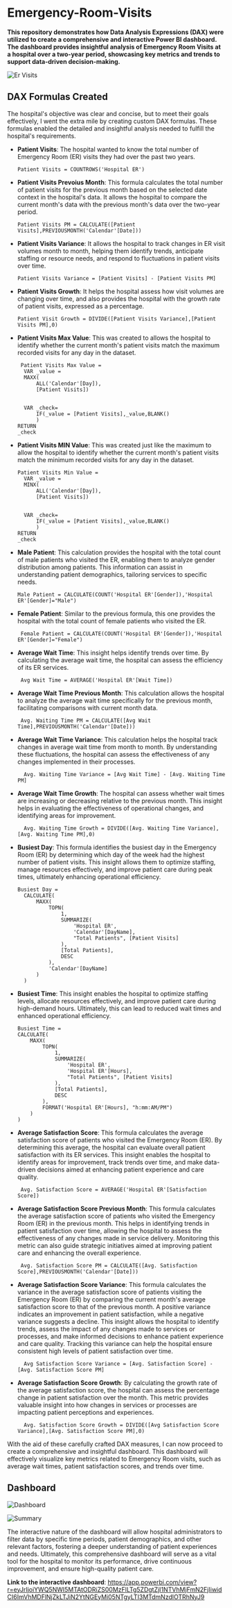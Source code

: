 # Emergency-Room-Visits
**This repository demonstrates how Data Analysis Expressions (DAX) were utilized to create a comprehensive and interactive Power BI dashboard. The dashboard provides insightful analysis of Emergency Room Visits at a hospital over a two-year period, showcasing key metrics and trends to support data-driven decision-making.**

![Er Visits](https://github.com/Herola007/ER-Visits/blob/main/Er%20Illustration.jpg?raw=true)

## DAX Formulas Created
The hospital's objective was clear and concise, but to meet their goals effectively, I went the extra mile by creating custom DAX formulas. These formulas enabled the detailed and insightful analysis needed to fulfill the hospital's requirements.

- **Patient Visits**: The hospital wanted to know the total number of Emergency Room (ER) visits they had over the past two years.
   ```dax
   Patient Visits = COUNTROWS('Hospital ER')
   ```
- **Patient Visits Prevoius Month**: This formula calculates the total number of patient visits for the previous month based on the selected date context in the hospital's data. It allows the hospital to compare the current month's data with the previous month's data over the two-year period.
   ```dax
   Patient Visits PM = CALCULATE([Patient Visits],PREVIOUSMONTH('Calendar'[Date]))
   ```
- **Patient Visits Variance**:  It allows the hospital to track changes in ER visit volumes month to month, helping them identify trends, anticipate staffing or resource needs, and respond to fluctuations in patient visits over time.
   ```dax
   Patient Visits Variance = [Patient Visits] - [Patient Visits PM]
   ```
- **Patient Visits Growth**: It helps the hospital assess how visit volumes are changing over time, and also provides the hospital with the growth rate of patient visits, expressed as a percentage.
   ```dax
   Patient Visit Growth = DIVIDE([Patient Visits Variance],[Patient Visits PM],0)
   ```
- **Patient Visits Max Value**: This was created to allows the hospital to identify whether the current month's patient visits match the maximum recorded visits for any day in the dataset. 
  ```dax
   Patient Visits Max Value = 
    VAR _value = 
    MAXX(
        ALL('Calendar'[Day]),
        [Patient Visits])

    
    VAR _check=
        IF(_value = [Patient Visits],_value,BLANK()
        )
  RETURN
  _check
   ```
- **Patient Visits MIN Value**: This was created just like the maximum to allow the hospital to identify whether the current month's patient visits match the minimum recorded visits for any day in the dataset.
  ```dax
  Patient Visits Min Value = 
    VAR _value = 
    MINX(
        ALL('Calendar'[Day]),
        [Patient Visits])

    
    VAR _check=
        IF(_value = [Patient Visits],_value,BLANK()
        )
  RETURN
  _check
   ```
- **Male Patient**: This calculation provides the hospital with the total count of male patients who visited the ER, enabling them to analyze gender distribution among patients. This information can assist in understanding patient demographics, tailoring services to specific needs.
    ```dax
    Male Patient = CALCULATE(COUNT('Hospital ER'[Gender]),'Hospital ER'[Gender]="Male")
    ```
- **Female Patient**: Similar to the previous formula, this one provides the hospital with the total count of female patients who visited the ER.
   ```dax
    Female Patient = CALCULATE(COUNT('Hospital ER'[Gender]),'Hospital ER'[Gender]="Female")
    ```
- **Average Wait Time**: This insight helps identify trends over time. By calculating the average wait time, the hospital can assess the efficiency of its ER services.
   ```dax
    Avg Wait Time = AVERAGE('Hospital ER'[Wait Time])
    ```
- **Average Wait Time Previous Month**: This calculation allows the hospital to analyze the average wait time specifically for the previous month, facilitating comparisons with current month data.
   ```dax
    Avg. Waiting Time PM = CALCULATE([Avg Wait Time],PREVIOUSMONTH('Calendar'[Date]))
    ```
- **Average Wait Time Variance**: This calculation helps the hospital track changes in average wait time from month to month. By understanding these fluctuations, the hospital can assess the effectiveness of any changes implemented in their processes.
  ```dax
    Avg. Waiting Time Variance = [Avg Wait Time] - [Avg. Waiting Time PM]
    ```
- **Average Wait Time Growth**: The hospital can assess whether wait times are increasing or decreasing relative to the previous month. This insight helps in evaluating the effectiveness of operational changes, and identifying areas for improvement.
  ```dax
    Avg. Waiting Time Growth = DIVIDE([Avg. Waiting Time Variance],[Avg. Waiting Time PM],0)
    ```
- **Busiest Day**: This formula identifies the busiest day in the Emergency Room (ER) by determining which day of the week had the highest number of patient visits. This insight allows them to optimize staffing, manage resources effectively, and improve patient care during peak times, ultimately enhancing operational efficiency.
  ```dax
  Busiest Day = 
    CALCULATE(
        MAXX(
            TOPN(
                1,
                SUMMARIZE(
                    'Hospital ER',
                    'Calendar'[DayName],
                    "Total Patients", [Patient Visits]
                ),
                [Total Patients],
                DESC
            ),
            'Calendar'[DayName]
        )
    )
   ```
- **Busiest Time**: This insight enables the hospital to optimize staffing levels, allocate resources effectively, and improve patient care during high-demand hours. Ultimately, this can lead to reduced wait times and enhanced operational efficiency.
    ```dax
    Busiest Time = 
    CALCULATE(
        MAXX(
            TOPN(
                1,
                SUMMARIZE(
                    'Hospital ER',
                    'Hospital ER'[Hours],
                    "Total Patients", [Patient Visits]
                ),
                [Total Patients],
                DESC
            ),
            FORMAT('Hospital ER'[Hours], "h:mm:AM/PM")
        )
    )
    ```
- **Average Satisfaction Score**: This formula calculates the average satisfaction score of patients who visited the Emergency Room (ER). By determining this average, the hospital can evaluate overall patient satisfaction with its ER services. This insight enables the hospital to identify areas for improvement, track trends over time, and make data-driven decisions aimed at enhancing patient experience and care quality.
   ```dax
    Avg. Satisfaction Score = AVERAGE('Hospital ER'[Satisfaction Score])
    ```
- **Average Satisfaction Score Previous Month**: This formula calculates the average satisfaction score of patients who visited the Emergency Room (ER) in the previous month.
This helps in identifying trends in patient satisfaction over time, allowing the hospital to assess the effectiveness of any changes made in service delivery. Monitoring this metric can also guide strategic initiatives aimed at improving patient care and enhancing the overall experience.
   ```dax
    Avg. Satisfaction Score PM = CALCULATE([Avg. Satisfaction Score],PREVIOUSMONTH('Calendar'[Date]))
    ```
- **Average Satisfaction Score Variance**: This formula calculates the variance in the average satisfaction score of patients visiting the Emergency Room (ER) by comparing the current month's average satisfaction score to that of the previous month. A positive variance indicates an improvement in patient satisfaction, while a negative variance suggests a decline. This insight allows the hospital to identify trends, assess the impact of any changes made to services or processes, and make informed decisions to enhance patient experience and care quality. Tracking this variance can help the hospital ensure consistent high levels of patient satisfaction over time.
  ```dax
    Avg Satisfaction Score Variance = [Avg. Satisfaction Score] - [Avg. Satisfaction Score PM]
    ```
- **Average Satisfaction Score Growth**: By calculating the growth rate of the average satisfaction score, the hospital can assess the percentage change in patient satisfaction over the month. This metric provides valuable insight into how changes in services or processes are impacting patient perceptions and experiences.
  ```dax
    Avg. Satisfaction Score Growth = DIVIDE([Avg Satisfaction Score Variance],[Avg. Satisfaction Score PM],0)
    ```

With the aid of these carefully crafted DAX measures, I can now proceed to create a comprehensive and insightful dashboard. This dashboard will effectively visualize key metrics related to Emergency Room visits, such as average wait times, patient satisfaction scores, and trends over time.


## Dashboard
![Dashboard](https://github.com/Herola007/ER-Visits/blob/main/Dashboard.png?raw=true)

![Summary](https://github.com/Herola007/ER-Visits/blob/main/Summary.png?raw=true)

The interactive nature of the dashboard will allow hospital administrators to filter data by specific time periods, patient demographics, and other relevant factors, fostering a deeper understanding of patient experiences and needs. Ultimately, this comprehensive dashboard will serve as a vital tool for the hospital to monitor its performance, drive continuous improvement, and ensure high-quality patient care.

**Link to the interactive dashboard**: https://app.powerbi.com/view?r=eyJrIjoiYWQ5NWI5MTAtODRiZS00MzFlLTg5ZDgtZjI1NTVhMjFmN2FjIiwidCI6ImVhMDFlNjZkLTJiN2YtNGEyMi05NTgyLTI3MTdmNzdlOTRhNyJ9
